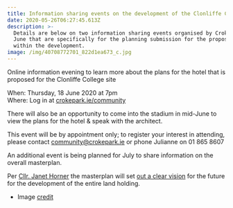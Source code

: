 ```yaml
---
title: Information sharing events on the development of the Clonliffe College site
date: 2020-05-26T06:27:45.613Z
description: >-
  Details are below on two information sharing events organised by Croke Park in
  June that are specifically for the planning submission for the proposed hotel
  within the development.
image: /img/40708772701_822d1ea673_c.jpg
---
```

Online information evening to learn more about the plans for the hotel that is proposed for the Clonliffe College site 

When: Thursday, 18 June 2020 at 7pm\
Where: Log in at [crokepark.ie/community](https://crokepark.ie/community)

There will also be an opportunity to come into the stadium in mid-June to view the plans for the hotel & speak with the architect. 

This event will be by appointment only; to register your interest in attending, please contact [community@crokepark.ie](< mailto:community@crokepark.ie?subject=Hotel%20plans%20event>) or phone Julianne on 01 865 8607

An additional event is being planned for July to share information on the overall masterplan.

Per [Cllr. Janet Horner](https://janethorner.ie/) the masterplan will set [out a clear vision](/post/retaining-access-to-the-holy-cross-site/) for the future for the development of the entire land holding.

* Image [credit](https://www.flickr.com/photos/infomatique/40708772701)
